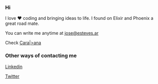 ### Hi

I love ❤️ coding and bringing ideas to life. I found on Elixir and Phoenix a great road mate. 

You can write me anytime at jose@esteves.ar

Check [Cara|>ana](https://caravana.dev) 


### Other ways of contacting me

[Linkedin](https://www.linkedin.com/in/estevesjoe/)

[Twitter](https://twitter.com/ponyesteves)

